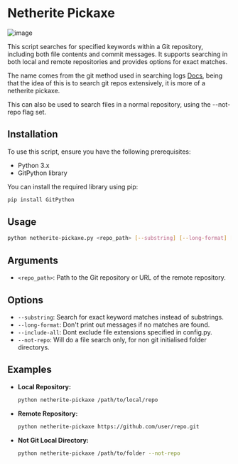 # Netherite Pickaxe

![image](https://github.com/user-attachments/assets/8422a2cb-3b90-4be1-b37d-c7e854de3a22)

This script searches for specified keywords within a Git repository, including both file contents and commit messages. It supports searching in both local and remote repositories and provides options for exact matches.

The name comes from the git method used in searching logs [Docs](https://git-scm.com/book/en/v2/Git-Tools-Searching), being that the idea of this is to search git repos extensively, it is more of a netherite pickaxe.

This can also be used to search files in a normal repository, using the --not-repo flag set. 

## Installation

To use this script, ensure you have the following prerequisites:

- Python 3.x
- GitPython library

You can install the required library using pip:

```bash
pip install GitPython
```

## Usage

```bash
python netherite-pickaxe.py <repo_path> [--substring] [--long-format] [--include-all] [--not-repo]
```

## Arguments

- `<repo_path>`: Path to the Git repository or URL of the remote repository.
  
## Options

- `--substring`: Search for exact keyword matches instead of substrings.
- `--long-format`: Don't print out messages if no matches are found.
- `--include-all`: Dont exclude file extensions specified in config.py.
- `--not-repo`: Will do a file search only, for non git initialised folder directorys.

## Examples

- **Local Repository:**
  
  ```bash
  python netherite-pickaxe /path/to/local/repo
  ```

- **Remote Repository:**

  ```bash
  python netherite-pickaxe https://github.com/user/repo.git
  ```
- **Not Git Local Directory:**

  ```bash
  python netherite-pickaxe /path/to/folder --not-repo
  ```


